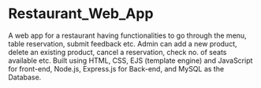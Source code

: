 # Restaurant_Web_App
A web app for a restaurant having functionalities to go through the menu, table reservation, submit feedback etc.
Admin can add a new product, delete an existing product, cancel a reservation, check no. of seats available etc.
Built using HTML, CSS, EJS (template engine) and JavaScript for front-end, Node.js, Express.js for Back-end, and MySQL as the Database.
